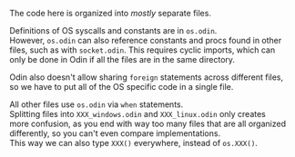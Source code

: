 The code here is organized into *mostly* separate files.

Definitions of OS syscalls and constants are in `os.odin`. \
However, `os.odin` can also reference constants and procs found in other \
files, such as with `socket.odin`. This requires cyclic imports, which can \
only be done in Odin if all the files are in the same directory.

Odin also doesn't allow sharing `foreign` statements across different files, \
so we have to put all of the OS specific code in a single file.

All other files use `os.odin` via `when` statements. \
Splitting files into `XXX_windows.odin` and `XXX_linux.odin` only creates \
more confusion, as you end with way too many files that are all organized \
differently, so you can't even compare implementations. \
This way we can also type `XXX()` everywhere, instead of `os.XXX()`.
